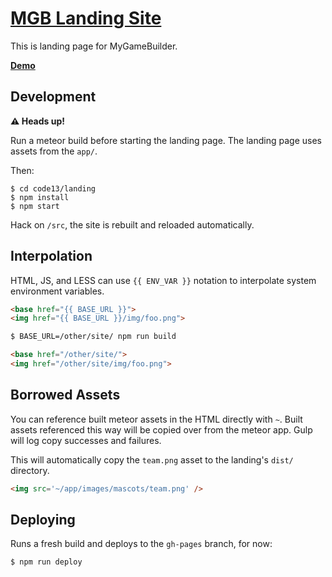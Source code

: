 # [MGB Landing Site][1]

This is landing page for MyGameBuilder.

**[Demo][1]**

## Development

**:warning: Heads up!**

Run a meteor build before starting the landing page. The landing page uses assets from the `app/`.

Then:

    $ cd code13/landing
    $ npm install
    $ npm start

Hack on `/src`, the site is rebuilt and reloaded automatically.


## Interpolation

HTML, JS, and LESS can use `{{ ENV_VAR }}` notation to interpolate system environment variables.

```html
<base href="{{ BASE_URL }}">
<img href="{{ BASE_URL }}/img/foo.png">
```
```bash
$ BASE_URL=/other/site/ npm run build
```
```html
<base href="/other/site/">
<img href="/other/site/img/foo.png">
```

## Borrowed Assets

You can reference built meteor assets in the HTML directly with `~`.  Built assets referenced this way will be copied over from the meteor app.  Gulp will log copy successes and failures.

This will automatically copy the `team.png` asset to the landing's `dist/` directory.
```html
<img src='~/app/images/mascots/team.png' />
```

## Deploying

Runs a fresh build and deploys to the `gh-pages` branch, for now:

```
$ npm run deploy
```

[1]: https://devlapse.github.io/mgb/
